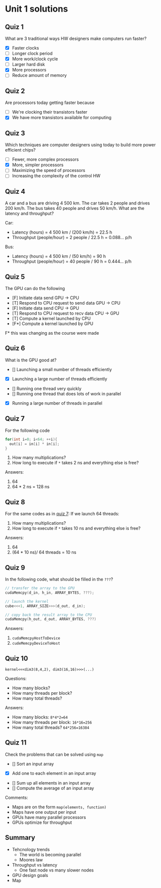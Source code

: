 # Unit 1 solutions

## Quiz 1

What are 3 traditional ways HW designers make computers run faster?

- [x] Faster clocks
- [ ] Longer clock period
- [x] More work/clock cycle
- [ ] Larger hard disk
- [x] More processors
- [ ] Reduce amount of memory

## Quiz 2

Are processors today getting faster because

- [ ] We're clocking their transistors faster
- [x] We have more transistors available for computing

## Quiz 3

Which techniques are computer designers using today to build more power efficient
chips?

- [ ] Fewer, more complex processors
- [x] More, simpler processors
- [ ] Maximizing the speed of processors
- [ ] Increasing the complexity of the control HW

## Quiz 4

A car and a bus are driving 4 500 km.
The car takes 2 people and drives 200 km/h.
The bus takes 40 people and drives 50 km/h.
What are the latency and throughput?

Car:

- Latency (hours) = 4 500 km / (200 km/h) = 22.5 h
- Throughput (people/hour) = 2 people / 22.5 h = 0.088... p/h

Bus:

- Latency (hours) = 4 500 km / (50 km/h) = 90 h
- Throughput (people/hour) = 40 people / 90 h = 0.444... p/h

## Quiz 5

The GPU can do the following

- [F] Initiate data send GPU -> CPU
- [T] Respond to CPU request to send data GPU -> CPU
- [F] Initiate data send CPU -> GPU
- [T] Respond to CPU request to recv data CPU -> GPU
- [T] Compute a kernel launched by CPU
- [F*] Compute a kernel launched by GPU

F* this was changing as the course were made

## Quiz 6

What is the GPU good at?

- [] Launching a small number of threads efficiently
- [x] Launching a large number of threads efficiently
- [] Running one thread very quickly
- [] Running one thread that does lots of work in parallel
- [x] Running a large number of threads in parallel

## Quiz 7

For the following code

```c
for(int i=0; i<64; ++i){
  out[i] = in[i] * in[i];
}
```

1. How many multiplications?
1. How long to execute if `*` takes 2 ns and everything else is free?

Answers:

1. 64
1. 64 * 2 ns = 128 ns

## Quiz 8

For the same codes as in [quiz 7](#quiz-7):
If we launch 64 threads:

1. How many multiplications?
1. How long to execute if `*` takes 10 ns and everything else is free?

Answers:

1. 64
1. (64 * 10 ns)/ 64 threads = 10 ns

## Quiz 9

In the following code, what should be filled in the `???`?

```c
// transfer the array to the GPU
cudaMemcpy(d_in, h_in, ARRAY_BYTES, ???);

// launch the kernel
cube<<<1, ARRAY_SIZE>>>(d_out, d_in);

// copy back the result array to the CPU
cudaMemcpy(h_out, d_out, ARRAY_BYTES, ???)
```

Answers:

1. `cudaMemcpyHostToDevice`
1. `cudeMemcpyDeviceToHost`

## Quiz 10

```cuda
kernel<<<dim3(8,4,2), dim3(16,16)>>>(...)
```

Questions:

- How many blocks?
- How many threads per block?
- How many total threads?

Answers:

- How many blocks: `8*4*2=64`
- How many threads per block: `16*16=256`
- How many total threads? `64*256=16384`

## Quiz 11

Check the problems that can be solved using `map`

- [] Sort an input array
- [x] Add one to each element in an input array
- [] Sum up all elements in an input array
- [] Compute the average of an input array

Comments:

- Maps are on the form `map(elements, function)`
- Maps have one output per input
- GPUs have many parallel processors
- GPUs optimize for throughput

## Summary

- Tehcnology trends
   - The world is becoming parallel
   - Moores law
- Throughput vs latency
   - One fast node vs many slower nodes
- GPU design goals
- Map
